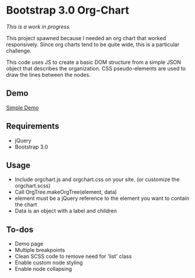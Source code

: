 Bootstrap 3.0 Org-Chart
=======================

*This is a work in progress.*

This project spawned because I needed an org chart that worked responsively.  Since org charts tend to be quite wide, this is a particular challenge.

This code uses JS to create a basic DOM structure from a simple JSON object that describes the organization.  CSS pseudo-elements are used to draw the lines between the nodes.

Demo
----
[Simple Demo](sample.html)

Requirements
------------
- jQuery
- Bootstrap 3.0

Usage
-----
- Include orgchart.js and orgchart.css on your site. (or customize the orgchart.scss)
- Call OrgTree.makeOrgTree(element, data)
- element must be a jQuery reference to the element you want to contain the chart
- Data is an object with a label and children

To-dos
------
* Demo page
* Multiple breakpoints
* Clean SCSS code to remove need for 'list' class
* Enable custom node styling
* Enable node collapsing
